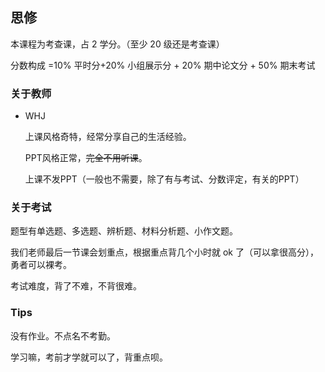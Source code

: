 ## 思修

本课程为考查课，占 2 学分。（至少 20 级还是考查课）

分数构成 =10% 平时分+20% 小组展示分 + 20% 期中论文分 + 50% 期末考试

### 关于教师

- WHJ

  上课风格奇特，经常分享自己的生活经验。

  PPT风格正常，~~完全不用听课~~。

  上课不发PPT（一般也不需要，除了有与考试、分数评定，有关的PPT）

### 关于考试

题型有单选题、多选题、辨析题、材料分析题、小作文题。

我们老师最后一节课会划重点，根据重点背几个小时就 ok 了（可以拿很高分），勇者可以裸考。

考试难度，背了不难，不背很难。

### Tips

没有作业。不点名不考勤。

学习嘛，考前才学就可以了，背重点呗。

